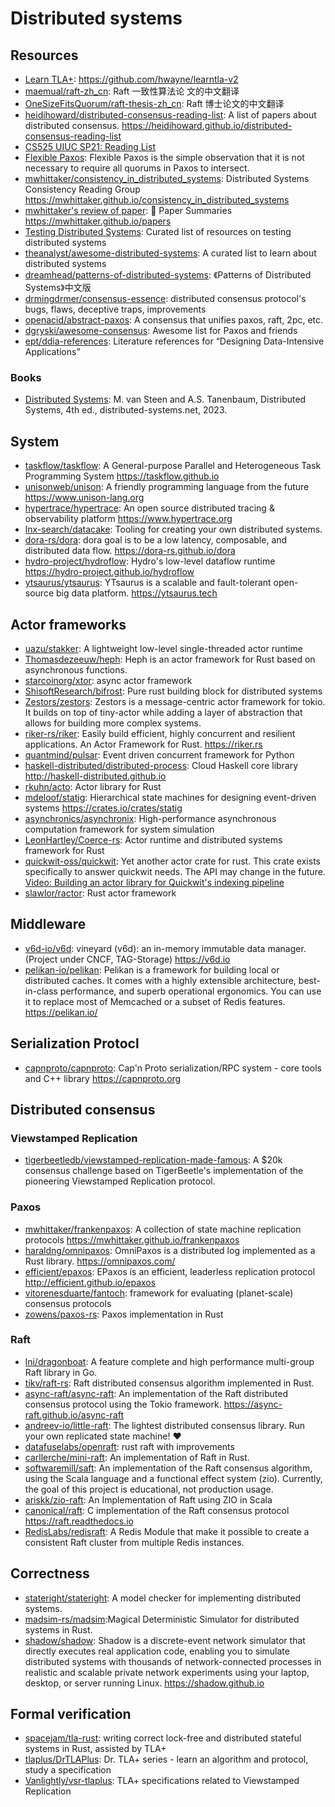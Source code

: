 # Distributed systems

## Resources

- [Learn TLA+](https://learntla.com/): https://github.com/hwayne/learntla-v2
- [maemual/raft-zh_cn](https://github.com/maemual/raft-zh_cn): Raft 一致性算法论
  文的中文翻译
- [OneSizeFitsQuorum/raft-thesis-zh_cn](https://github.com/OneSizeFitsQuorum/raft-thesis-zh_cn):
  Raft 博士论文的中文翻译
- [heidihoward/distributed-consensus-reading-list](https://github.com/heidihoward/distributed-consensus-reading-list):
  A list of papers about distributed consensus.
  <https://heidihoward.github.io/distributed-consensus-reading-list>
- [CS525 UIUC SP21: Reading List](https://docs.google.com/document/d/1gWQ_Uk60zIH6PvP1P4NYzz4TvrKWGCnltySBxwkradM/)
- [Flexible Paxos](https://fpaxos.github.io/): Flexible Paxos is the simple
  observation that it is not necessary to require all quorums in Paxos to
  intersect.
- [mwhittaker/consistency_in_distributed_systems](https://github.com/mwhittaker/consistency_in_distributed_systems):
  Distributed Systems Consistency Reading Group
  <https://mwhittaker.github.io/consistency_in_distributed_systems>
- [mwhittaker's review of paper](https://mwhittaker.github.io/papers/): 📄 Paper
  Summaries <https://mwhittaker.github.io/papers>
- [Testing Distributed Systems](https://asatarin.github.io/testing-distributed-systems/):
  Curated list of resources on testing distributed systems
- [theanalyst/awesome-distributed-systems](https://github.com/theanalyst/awesome-distributed-systems):
  A curated list to learn about distributed systems
- [dreamhead/patterns-of-distributed-systems](https://github.com/dreamhead/patterns-of-distributed-systems):
  《Patterns of Distributed Systems》中文版
- [drmingdrmer/consensus-essence](https://github.com/drmingdrmer/consensus-essence):
  distributed consensus protocol's bugs, flaws, deceptive traps, improvements
- [openacid/abstract-paxos](https://github.com/openacid/abstract-paxos): A
  consensus that unifies paxos, raft, 2pc, etc.
- [dgryski/awesome-consensus](https://github.com/dgryski/awesome-consensus):
  Awesome list for Paxos and friends
- [ept/ddia-references](https://github.com/ept/ddia-references): Literature
  references for “Designing Data-Intensive Applications”

### Books

- [Distributed Systems](https://www.distributed-systems.net/): M. van Steen and
  A.S. Tanenbaum, Distributed Systems, 4th ed., distributed-systems.net, 2023.

## System

- [taskflow/taskflow](https://github.com/taskflow/taskflow): A General-purpose
  Parallel and Heterogeneous Task Programming System
  <https://taskflow.github.io>
- [unisonweb/unison](https://github.com/unisonweb/unison): A friendly
  programming language from the future <https://www.unison-lang.org>
- [hypertrace/hypertrace](https://github.com/hypertrace/hypertrace): An open
  source distributed tracing & observability platform
  <https://www.hypertrace.org>
- [lnx-search/datacake](https://github.com/lnx-search/datacake): Tooling for
  creating your own distributed systems.
- [dora-rs/dora](https://github.com/dora-rs/dora): dora goal is to be a low
  latency, composable, and distributed data flow.
  <https://dora-rs.github.io/dora>
- [hydro-project/hydroflow](https://github.com/hydro-project/hydroflow): Hydro's
  low-level dataflow runtime <https://hydro-project.github.io/hydroflow>
- [ytsaurus/ytsaurus](https://github.com/ytsaurus/ytsaurus): YTsaurus is a
  scalable and fault-tolerant open-source big data platform.
  <https://ytsaurus.tech>

## Actor frameworks

- [uazu/stakker](https://github.com/uazu/stakker): A lightweight low-level
  single-threaded actor runtime
- [Thomasdezeeuw/heph](https://github.com/Thomasdezeeuw/heph): Heph is an actor
  framework for Rust based on asynchronous functions.
- [starcoinorg/xtor](https://github.com/starcoinorg/xtor): async actor framework
- [ShisoftResearch/bifrost](https://github.com/ShisoftResearch/bifrost): Pure
  rust building block for distributed systems
- [Zestors/zestors](https://github.com/Zestors/zestors): Zestors is a
  message-centric actor framework for tokio. It builds on top of tiny-actor
  while adding a layer of abstraction that allows for building more complex
  systems.
- [riker-rs/riker](https://github.com/riker-rs/riker/): Easily build efficient,
  highly concurrent and resilient applications. An Actor Framework for Rust.
  <https://riker.rs>
- [quantmind/pulsar](https://github.com/quantmind/pulsar): Event driven
  concurrent framework for Python
- [haskell-distributed/distributed-process](https://github.com/haskell-distributed/distributed-process):
  Cloud Haskell core library <http://haskell-distributed.github.io>
- [rkuhn/acto](https://github.com/rkuhn/acto): Actor library for Rust
- [mdeloof/statig](https://github.com/mdeloof/statig): Hierarchical state
  machines for designing event-driven systems <https://crates.io/crates/statig>
- [asynchronics/asynchronix](https://github.com/asynchronics/asynchronix):
  High-performance asynchronous computation framework for system simulation
- [LeonHartley/Coerce-rs](https://github.com/LeonHartley/Coerce-rs): Actor
  runtime and distributed systems framework for Rust
- [quickwit-oss/quickwit](https://github.com/quickwit-oss/quickwit/tree/main/quickwit/quickwit-actors):
  Yet another actor crate for rust. This crate exists specifically to answer
  quickwit needs. The API may change in the future.
  [Video: Building an actor library for Quickwit's indexing pipeline](https://fosdem.org/2023/schedule/event/building_an_actor_library_for_quickwits_indexing_pipeline/)
- [slawlor/ractor](https://github.com/slawlor/ractor): Rust actor framework

## Middleware

- [v6d-io/v6d](https://github.com/v6d-io/v6d): vineyard (v6d): an in-memory
  immutable data manager. (Project under CNCF, TAG-Storage) <https://v6d.io>
- [pelikan-io/pelikan](https://github.com/pelikan-io/pelikan): Pelikan is a
  framework for building local or distributed caches. It comes with a highly
  extensible architecture, best-in-class performance, and superb operational
  ergonomics. You can use it to replace most of Memcached or a subset of Redis
  features. <https://pelikan.io/>

## Serialization Protocl

- [capnproto/capnproto](https://github.com/capnproto/capnproto): Cap'n Proto
  serialization/RPC system - core tools and C++ library <https://capnproto.org>

## Distributed consensus

### Viewstamped Replication

- [tigerbeetledb/viewstamped-replication-made-famous](https://github.com/tigerbeetledb/viewstamped-replication-made-famous):
  A $20k consensus challenge based on TigerBeetle's implementation of the
  pioneering Viewstamped Replication protocol.

### Paxos

- [mwhittaker/frankenpaxos](https://github.com/mwhittaker/frankenpaxos): A
  collection of state machine replication protocols
  <https://mwhittaker.github.io/frankenpaxos>
- [haraldng/omnipaxos](https://github.com/haraldng/omnipaxos): OmniPaxos is a
  distributed log implemented as a Rust library. <https://omnipaxos.com/>
- [efficient/epaxos](https://github.com/efficient/epaxos): EPaxos is an
  efficient, leaderless replication protocol <http://efficient.github.io/epaxos>
- [vitorenesduarte/fantoch](https://github.com/vitorenesduarte/fantoch):
  framework for evaluating (planet-scale) consensus protocols
- [zowens/paxos-rs](https://github.com/zowens/paxos-rs): Paxos implementation in
  Rust

### Raft

- [lni/dragonboat](https://github.com/lni/dragonboat): A feature complete and
  high performance multi-group Raft library in Go.
- [tikv/raft-rs](https://github.com/tikv/raft-rs): Raft distributed consensus
  algorithm implemented in Rust.
- [async-raft/async-raft](https://github.com/async-raft/async-raft): An
  implementation of the Raft distributed consensus protocol using the Tokio
  framework. <https://async-raft.github.io/async-raft>
- [andreev-io/little-raft](https://github.com/andreev-io/little-raft): The
  lightest distributed consensus library. Run your own replicated state machine!
  ❤️
- [datafuselabs/openraft](https://github.com/datafuselabs/openraft): rust raft
  with improvements
- [carllerche/mini-raft](https://github.com/carllerche/mini-raft): An
  implementation of Raft in Rust.
- [softwaremill/saft](https://github.com/softwaremill/saft): An implementation
  of the Raft consensus algorithm, using the Scala language and a functional
  effect system (zio). Currently, the goal of this project is educational, not
  production usage.
- [ariskk/zio-raft](https://github.com/ariskk/zio-raft): An Implementation of
  Raft using ZIO in Scala
- [canonical/raft](https://github.com/canonical/raft): C implementation of the
  Raft consensus protocol <https://raft.readthedocs.io>
- [RedisLabs/redisraft](https://github.com/RedisLabs/redisraft): A Redis Module
  that make it possible to create a consistent Raft cluster from multiple Redis
  instances.

## Correctness

- [stateright/stateright](https://github.com/stateright/stateright): A model
  checker for implementing distributed systems.
- [madsim-rs/madsim](https://github.com/madsim-rs/madsim):Magical Deterministic
  Simulator for distributed systems in Rust.
- [shadow/shadow](https://github.com/shadow/shadow): Shadow is a discrete-event
  network simulator that directly executes real application code, enabling you
  to simulate distributed systems with thousands of network-connected processes
  in realistic and scalable private network experiments using your laptop,
  desktop, or server running Linux. <https://shadow.github.io>

## Formal verification

- [spacejam/tla-rust](https://github.com/spacejam/tla-rust): writing correct
  lock-free and distributed stateful systems in Rust, assisted by TLA+
- [tlaplus/DrTLAPlus](https://github.com/tlaplus/DrTLAPlus): Dr. TLA+ series -
  learn an algorithm and protocol, study a specification
- [Vanlightly/vsr-tlaplus](https://github.com/Vanlightly/vsr-tlaplus): TLA+
  specifications related to Viewstamped Replication
